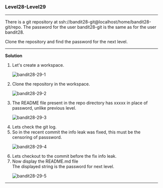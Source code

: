 ### Level28-Level29

<hr>
There is a git repository at ssh://bandit28-git@localhost/home/bandit28-git/repo. The password for the user bandit28-git is the same as for the user bandit28.

Clone the repository and find the password for the next level.
<hr/>

<b>Solution</b><br/>

<p>
<ol>

<li>Let's create a workspace.</li>

![bandit28-29-1](https://user-images.githubusercontent.com/88927842/183962574-09472849-15bb-448c-9465-f1602480bf76.png)

<li>Clone the repository in the workspace.</li>

![bandit28-29-2](https://user-images.githubusercontent.com/88927842/183962591-28992e2d-a4da-4423-8a62-bf318ff351e4.png)

<li>The README file present in the repo directory has xxxxx in place of password, unlike previous level.</li>

![bandit28-29-3](https://user-images.githubusercontent.com/88927842/183962620-4e379347-46f4-472f-ab12-525cde1da4e0.png)

<li>Lets check the git log.</li>
<li>So in the recent commit the info leak was fixed, this must be the censoring of passsword.</li>

![bandit28-29-4](https://user-images.githubusercontent.com/88927842/183962648-c564f9d3-71b5-417b-86a4-7309ebc898a5.png)


<li>Lets checkout to the commit before the fix info leak.</li>
<li>Now display the README.md file<br/>
The displayed string is the password for next level.</li>

![bandit28-29-5](https://user-images.githubusercontent.com/88927842/183962681-80efac00-c33a-4e54-b1fd-232eac1daa28.png)

</p>
</ol>
<hr/>